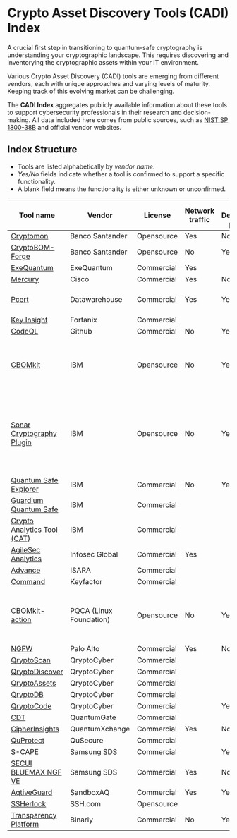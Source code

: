 # Crypto Asset Discovery Tools (CADI) Index

A crucial first step in transitioning to quantum-safe cryptography is understanding your cryptographic landscape. This requires discovering and inventorying the cryptographic assets within your IT environment.

Various Crypto Asset Discovery (CADI) tools are emerging from different vendors, each with unique approaches and varying levels of maturity. Keeping track of this evolving market can be challenging.

The **CADI Index** aggregates publicly available information about these tools to support cybersecurity professionals in their research and decision-making. All data included here comes from public sources, such as [NIST SP 1800-38B](https://www.nccoe.nist.gov/sites/default/files/2023-12/pqc-migration-nist-sp-1800-38b-preliminary-draft.pdf) and official vendor websites.

## Index Structure

- Tools are listed alphabetically by *vendor name*.
- *Yes/No* fields indicate whether a tool is confirmed to support a specific functionality.
- A blank field means the functionality is either unknown or unconfirmed.

| Tool name                                                                                                                                                             | Vendor          | License    | Network traffic | Code / Development pipelines | Filesystem | Runtime and applications | Requires agents | Leverages external tools | Others                 | Comments |
| --------------------------------------------------------------------------------------------------------------------------------------------------------------------- | --------------- | ---------- | --------------- | ---------------------------- | ---------- | ------------------------ | --------------- | ------------------------ | ---------------------- | -------- |
| [Cryptomon](https://github.com/Santandersecurityresearch/CryptoMon)                                                                                                   | Banco Santander | Opensource | Yes             | No                           | No         | No                       | No              |                          |                        |          |
| [CryptoBOM-Forge](https://github.com/Santandersecurityresearch/cryptobom-forge)                                                                                       | Banco Santander | Opensource | No              | Yes                          | No         | No                       | No              | CodeQL                   |                        |          |
| [ExeQuantum](https://www.exequantum.com/)                                                                                                   | ExeQuantum | Commercial | Yes             |                            |          |                        |               |                          |                        |          |
| [Mercury](https://github.com/cisco/mercury)                                                                                                                           | Cisco           | Commercial | Yes             | No                           | No         |                          |                 |                          | No                     |          |
| [Pcert](https://datawh.info/en/pcert/)                                                                                                                                | Datawarehouse   | Commercial | Yes             | Yes                          | Yes        |                          |                 |                          | HSMs, TPM, Truststores |          |
| [Key Insight](https://www.fortanix.com/platform/key-insight)                                                                                                          | Fortanix        | Commercial |                 |                              |            |                          |                 |                          |                        |          |
| [CodeQL](https://codeql.github.com/)                                                                                                                                  | Github          | Commercial | No              | Yes                          | No         | No                       |                 |                          |                        |          |
| [CBOMkit](https://github.com/IBM/cbomkit)                                                                                                                             | IBM             | Opensource | No              | Yes                          | No        | No                       | No              | No                       |          | Toolset for dealing with Cryptography Bill of Materials (CBOM)        |
| [Sonar Cryptography Plugin](https://github.com/IBM/sonar-cryptography)                                                                                                                             | IBM             | Opensource | No              | Yes                          | No        | No                       | No              | No                       |          |  SonarQube Plugin that detects cryptographic assets in source code and generates CBOM    |
| [Quantum Safe Explorer](https://www.ibm.com/docs/en/quantum-safe/quantum-safe-explorer/2.x.x_beta)                                                                    | IBM             | Commercial | No              | Yes                          | No         | Yes                      | No              | Yes                      |                        |          |
| [Guardium Quantum Safe](https://www.ibm.com/products/guardium-quantum-safe)                                                                                           | IBM             | Commercial |                 |                              |            |                          |                 | Yes                      |                        |          |
| [Crypto Analytics Tool (CAT)](https://community.ibm.com/community/user/security/blogs/phillip-allison1/2024/09/02/building-an-ibmz-crypto-inventory-starting-with-ib) | IBM             | Commercial |                 |                              |            |                          |                 |                          | For Z mainframes       |          |
| [AgileSec Analytics](https://www.infosecglobal.com/products/agilesec-analytics)                                                                                       | Infosec Global  | Commercial | Yes             |                              | Yes        |                          |                 |                          |                        |          |
| [Advance](https://www.isara.com/products/isara-advance-cryptographic-inventory-and-risk-assessment-tool.html)                                                         | ISARA           | Commercial |                 |                              |            |                          |                 |                          |                        |          |
| [Command](https://www.keyfactor.com/products/command/)                                                                                                                | Keyfactor       | Commercial |                 |                              |            |                          |                 |                          | Certificates           |          |
| [CBOMkit-action](https://github.com/PQCA/cbomkit-action)                                                                                                                             | PQCA (Linux Foundation)             | Opensource | No              | Yes                          | No        | No                       | No              | No                       |          | GitHub Action to generate Cryptography Bill of Materials (CBOM) |
| [NGFW](https://docs.paloaltonetworks.com/network-security/decryption/administration/post-quantum-cryptography-decryption/detection-control-post-quantum-cryptography) | Palo Alto       | Commercial | Yes             | No                           | No         | No                       | No              |                          |                        |          |
| [QryptoScan](https://qryptocyber.com/qryptoscan/)                                                                                                                     | QryptoCyber     | Commercial |                 |                              |            |                          |                 |                          |                        |          |
| [QryptoDiscover](https://qryptocyber.com/qryptodiscover/)                                                                                                             | QryptoCyber     | Commercial |                 |                              |            |                          |                 |                          |                        |          |
| [QryptoAssets](https://qryptocyber.com/qryptoassets-asset-encryption-scanning-cryptographic-inventory/)                                                               | QryptoCyber     | Commercial |                 |                              |            |                          |                 |                          |                        |          |
| [QryptoDB](https://qryptocyber.com/qryptodb-database-encryption-scanning-cryptographic-inventory/)                                                                    | QryptoCyber     | Commercial |                 |                              |            |                          |                 |                          |                        |          |
| [QryptoCode](https://qryptocyber.com/qryptocode-code-encryption-scanning-cryptographic-inventory/)                                                                    | QryptoCyber     | Commercial |                 | Yes                          |            |                          |                 |                          |                        |          |
| [CDT](https://quantumgate.ae/)                                                                                                                                        | QuantumGate     | Commercial |                 |                              |            |                          |                 |                          |                        |          |
| [CipherInsights](https://quantumxc.com/cipherinsights/)                                                                                                               | QuantumXchange  | Commercial | Yes             | No                           | No         |                          |                 |                          |                        |          |
| [QuProtect](https://www.qusecure.com/quprotect/cryptographic-discovery-and-inventory/)                                                                                | QuSecure        | Commercial |                 |                              |            |                          |                 |                          |                        |          |
| S-CAPE                                                                                                                                                                | Samsung SDS     | Commercial |                 | Yes                          |            |                          |                 |                          |                        |          |
| [SECUI BLUEMAX NGF VE](https://www.secui.com/en/cloud/bluemaxngfve)                                                                                                   | Samsung SDS     | Commercial | Yes             | No                           | No         | No                       | No              |                          |                        |          |
| [AqtiveGuard](https://www.sandboxaq.com/solutions/aqtive-guard)                                                                                                       | SandboxAQ       | Commercial | Yes             | Yes                          | Yes        | Yes                      | No                |  Yes                   |                        |          |
| [SSHerlock](https://info.ssh.com/ssherlock-ssh-key-discovery-and-post-quantum-resilience-assessment)                                                                  | SSH.com         | Opensource |                 |                              |            |                          |                 |                          | SSH keys               |          |
| [Transparency Platform](https://www.binarly.io/blog/binarly-transparency-platform-v2-7-propels-enterprises-toward-post-quantum-readiness)                             | Binarly         | Commercial | No              | Yes                          | Yes        | Yes                      | No              | No                       | Firmware, Docker       |          |
